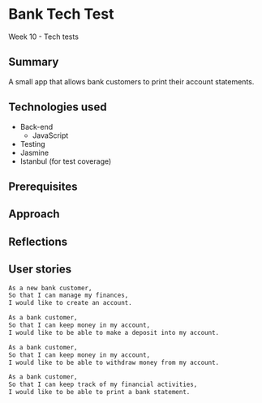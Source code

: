 # Bank Tech Test
Week 10 - Tech tests

Summary
----

A small app that allows bank customers to print their account statements.

## Technologies used
- Back-end
  - JavaScript
- Testing
 - Jasmine
 - Istanbul (for test coverage)

## Prerequisites

## Approach

## Reflections


User stories
----

```sh
As a new bank customer,
So that I can manage my finances,
I would like to create an account.
```

```sh
As a bank customer,
So that I can keep money in my account,
I would like to be able to make a deposit into my account.
```

```sh
As a bank customer,
So that I can keep money in my account,
I would like to be able to withdraw money from my account.
```

```sh
As a bank customer,
So that I can keep track of my financial activities,
I would like to be able to print a bank statement.
```
